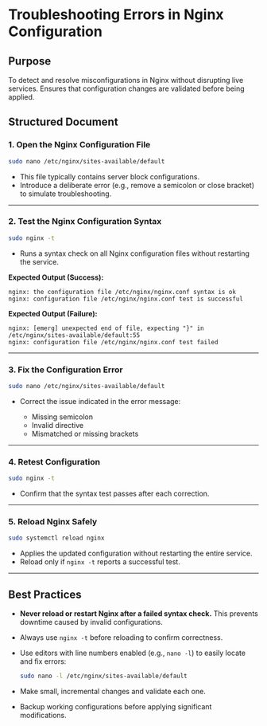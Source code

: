 # Troubleshooting Errors in Nginx Configuration

## Purpose

To detect and resolve misconfigurations in Nginx without disrupting live services. Ensures that configuration changes are validated before being applied.

## Structured Document

### 1. Open the Nginx Configuration File

```bash
sudo nano /etc/nginx/sites-available/default
```

* This file typically contains server block configurations.
* Introduce a deliberate error (e.g., remove a semicolon or close bracket) to simulate troubleshooting.

---

### 2. Test the Nginx Configuration Syntax

```bash
sudo nginx -t
```

* Runs a syntax check on all Nginx configuration files without restarting the service.

**Expected Output (Success):**

```
nginx: the configuration file /etc/nginx/nginx.conf syntax is ok
nginx: configuration file /etc/nginx/nginx.conf test is successful
```

**Expected Output (Failure):**

```
nginx: [emerg] unexpected end of file, expecting "}" in /etc/nginx/sites-available/default:55
nginx: configuration file /etc/nginx/nginx.conf test failed
```

---

### 3. Fix the Configuration Error

```bash
sudo nano /etc/nginx/sites-available/default
```

* Correct the issue indicated in the error message:

  * Missing semicolon
  * Invalid directive
  * Mismatched or missing brackets

---

### 4. Retest Configuration

```bash
sudo nginx -t
```

* Confirm that the syntax test passes after each correction.

---

### 5. Reload Nginx Safely

```bash
sudo systemctl reload nginx
```

* Applies the updated configuration without restarting the entire service.
* Reload only if `nginx -t` reports a successful test.

---

## Best Practices

* **Never reload or restart Nginx after a failed syntax check.** This prevents downtime caused by invalid configurations.
* Always use `nginx -t` before reloading to confirm correctness.
* Use editors with line numbers enabled (e.g., `nano -l`) to easily locate and fix errors:

  ```bash
  sudo nano -l /etc/nginx/sites-available/default
  ```
* Make small, incremental changes and validate each one.
* Backup working configurations before applying significant modifications.
